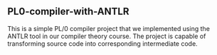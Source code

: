 ## PL0-compiler-with-ANTLR
This is a simple PL/0 compiler project that we implemented using the ANTLR tool in our compiler theory course. The project is capable of transforming source code into corresponding intermediate code.
